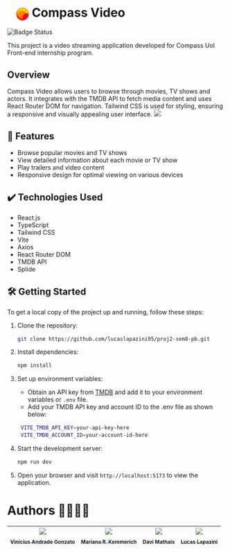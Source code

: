 # <img src="src/assets/logo/favicon.ico" alt="Logotype" style="margin-left: 20px; vertical-align: middle; width: 30px" /> Compass Video

![Badge Status](http://img.shields.io/static/v1?label=STATUS&message=FINISH&color=GREEN&style=for-the-badge)

This project is a video streaming application developed for Compass Uol Front-end internship program.

## Overview

Compass Video allows users to browse through movies, TV shows and actors. It integrates with the TMDB API to fetch media content and uses React Router DOM for navigation. Tailwind CSS is used for styling, ensuring a responsive and visually appealing user interface.
![](https://github.com/lucaslapazini95/proj2-sem8-pb/blob/main/demo-gif2.gif)

## 🔨 Features

- Browse popular movies and TV shows
- View detailed information about each movie or TV show
- Play trailers and video content
- Responsive design for optimal viewing on various devices

## ✔️ Technologies Used

- React.js
- TypeScript
- Tailwind CSS
- Vite
- Axios
- React Router DOM
- TMDB API
- Splide

## 🛠️ Getting Started

To get a local copy of the project up and running, follow these steps:

1. Clone the repository:

   ```bash
   git clone https://github.com/lucaslapazini95/proj2-sem8-pb.git
   ```

2. Install dependencies:

   ```bash
   npm install
   ```

3. Set up environment variables:

   - Obtain an API key from [TMDB](https://developer.themoviedb.org/docs/getting-started) and add it to your environment variables or `.env` file.
   - Add your TMDB API key and account ID to the .env file as shown below:
   ```bash
    VITE_TMDB_API_KEY=your-api-key-here
    VITE_TMDB_ACCOUNT_ID=your-account-id-here
   ```

5. Start the development server:

   ```bash
   npm run dev
   ```

6. Open your browser and visit `http://localhost:5173` to view the application.

# Authors 👨‍💻👩‍💻

| [<img loading="lazy" src="https://avatars.githubusercontent.com/u/126361791?v=4" width=115><br><sub>Vinícius Andrade Gonzato</sub>](https://github.com/Vini0100) | [<img loading="lazy" src="https://avatars.githubusercontent.com/u/123078429?v=4" width=115><br><sub>Mariana R. Kemmerich</sub>](https://github.com/marianakemmerich) | [<img loading="lazy" src="https://avatars.githubusercontent.com/u/100139909?v=4" width=115><br><sub>Davi Mathais</sub>](https://github.com/cksalmeida) | [<img loading="lazy" src="https://avatars.githubusercontent.com/u/114882852?v=4" width=115><br><sub>Lucas Lapazini</sub>](https://github.com/lucaslapazini95) |
| :--------------------------------------------------------------------------------------------------------------------------------------------------------------: | :------------------------------------------------------------------------------------------------------------------------------------------------------------------: | :----------------------------------------------------------------------------------------------------------------------------------------------------: | :-----------------------------------------------------------------------------------------------------------------------------------------------------------: |
